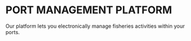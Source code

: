 # PORT MANAGEMENT PLATFORM
Our platform lets you electronically manage fisheries activities within your ports. 